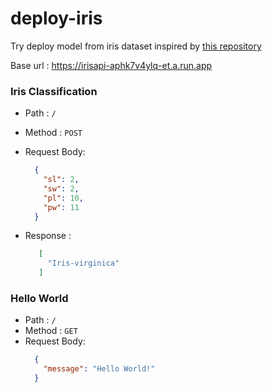# deploy-iris
Try deploy model from iris dataset inspired by [this repository](https://github.com/chuck1z/deploy-model)


Base url : https://irisapi-aphk7v4ylq-et.a.run.app

### Iris Classification

- Path : `/`
- Method : `POST`
- Request Body:
    ```json
      {
        "sl": 2,
        "sw": 2,
        "pl": 10,
        "pw": 11
      }
    ```

- Response :

   ```json
      [
        "Iris-virginica"
      ]
    ```
    
### Hello World
- Path : `/`
- Method : `GET`
- Request Body:
    ```json
      {
        "message": "Hello World!"
      }
    ``` 
